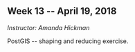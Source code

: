 ## Week 13 -- April 19, 2018
*Instructor: Amanda Hickman*

PostGIS -- shaping and reducing exercise.  
